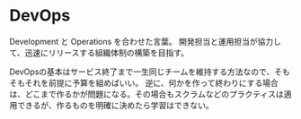 # DevOps

Development と Operations を合わせた言葉。
開発担当と運用担当が協力して、迅速にリリースする組織体制の構築を目指す。

DevOpsの基本はサービス終了まで一生同じチームを維持する方法なので、そもそもそれを前提に予算を組めばいい。
逆に、何かを作って終わりにする場合は、どこまで作るかが問題になる。その場合もスクラムなどのプラクティスは適用できるが、作るものを明確に決めたら学習はできない。
